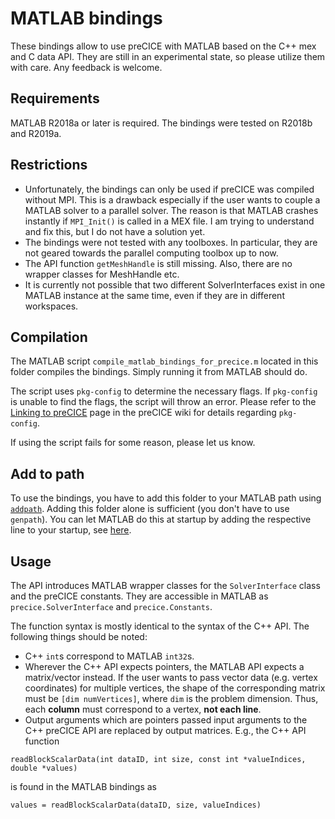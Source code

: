 # MATLAB bindings

These bindings allow to use preCICE with MATLAB based on the C++ mex and C data API. They are still in an experimental state, so please utilize them with care. Any feedback is welcome.

## Requirements

MATLAB R2018a or later is required. The bindings were tested on R2018b and R2019a.

## Restrictions

- Unfortunately, the bindings can only be used if preCICE was compiled without MPI. This is a drawback especially if the user wants to couple a MATLAB solver to a parallel solver. The reason is that MATLAB crashes instantly if `MPI_Init()` is called in a MEX file. I am trying to understand and fix this, but I do not have a solution yet.
- The bindings were not tested with any toolboxes. In particular, they are not geared towards the parallel computing toolbox up to now.
- The API function `getMeshHandle` is still missing. Also, there are no wrapper classes for MeshHandle etc.
- It is currently not possible that two different SolverInterfaces exist in one MATLAB instance at the same time, even if they are in different workspaces.

## Compilation

The MATLAB script `compile_matlab_bindings_for_precice.m` located in this folder compiles the bindings. Simply running it from MATLAB should do.

The script uses `pkg-config` to determine the necessary flags. If `pkg-config` is unable to find the flags, the script will throw an error. Please refer to the [Linking to preCICE](https://github.com/precice/precice/wiki/Linking-to-preCICE) page in the preCICE wiki for details regarding `pkg-config`.

If using the script fails for some reason, please let us know.

## Add to path

To use the bindings, you have to add this folder to your MATLAB path using [`addpath`](https://de.mathworks.com/help/matlab/ref/addpath.html?searchHighlight=addpath&s_tid=doc_srchtitle). Adding this folder alone is sufficient (you don't have to use `genpath`). You can let MATLAB do this at startup by adding the respective line to your startup, see [here](https://de.mathworks.com/help/matlab/matlab_env/add-folders-to-matlab-search-path-at-startup.html).

## Usage

The API introduces MATLAB wrapper classes for the `SolverInterface` class and the preCICE constants. They are accessible in MATLAB as `precice.SolverInterface` and `precice.Constants`.

The function syntax is mostly identical to the syntax of the C++ API. The following things should be noted:
- C++ `int`s correspond to MATLAB `int32`s.
- Wherever the C++ API expects pointers, the MATLAB API expects a matrix/vector instead. If the user wants to pass vector data (e.g. vertex coordinates) for multiple vertices, the shape of the corresponding matrix must be `[dim numVertices]`, where `dim` is the problem dimension. Thus, each **column** must correspond to a vertex, **not each line**.
- Output arguments which are pointers passed input arguments to the C++ preCICE API are replaced by output matrices. E.g., the C++ API function
```
readBlockScalarData(int dataID, int size, const int *valueIndices, double *values)
```
is found in the MATLAB bindings as
```
values = readBlockScalarData(dataID, size, valueIndices)
```

